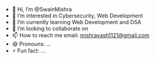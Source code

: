 - 👋 Hi, I’m @SwainMishra
- 👀 I’m interested in Cybersecurity, Web Development
- 🌱 I’m currently learning Web Development and DSA
- 💞️ I’m looking to collaborate on 
- 📫 How to reach me email: mishrayash1121@gmail.com
- 😄 Pronouns: ...
- ⚡ Fun fact: ...

<!---
CyberLearn15/CyberLearn15 is a ✨ special ✨ repository because its `README.md` (this file) appears on your GitHub profile.
You can click the Preview link to take a look at your changes.
--->

